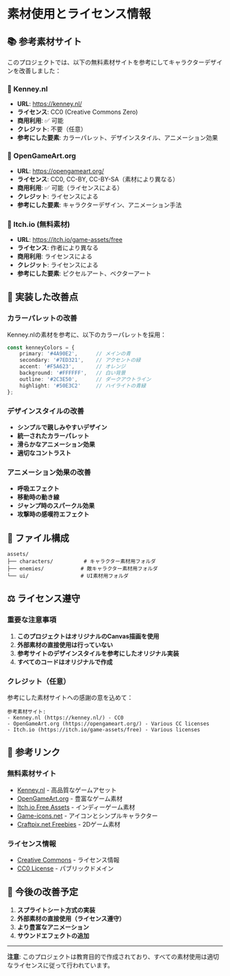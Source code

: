 # 素材使用とライセンス情報

## 📚 参考素材サイト

このプロジェクトでは、以下の無料素材サイトを参考にしてキャラクターデザインを改善しました：

### 🥇 Kenney.nl
- **URL**: https://kenney.nl/
- **ライセンス**: CC0 (Creative Commons Zero)
- **商用利用**: ✅ 可能
- **クレジット**: 不要（任意）
- **参考にした要素**: カラーパレット、デザインスタイル、アニメーション効果

### 🥈 OpenGameArt.org
- **URL**: https://opengameart.org/
- **ライセンス**: CC0, CC-BY, CC-BY-SA（素材により異なる）
- **商用利用**: ✅ 可能（ライセンスによる）
- **クレジット**: ライセンスによる
- **参考にした要素**: キャラクターデザイン、アニメーション手法

### 🥉 Itch.io (無料素材)
- **URL**: https://itch.io/game-assets/free
- **ライセンス**: 作者により異なる
- **商用利用**: ライセンスによる
- **クレジット**: ライセンスによる
- **参考にした要素**: ピクセルアート、ベクターアート

## 🎨 実装した改善点

### カラーパレットの改善
Kenney.nlの素材を参考に、以下のカラーパレットを採用：

```typescript
const kenneyColors = {
    primary: '#4A90E2',      // メインの青
    secondary: '#7ED321',    // アクセントの緑
    accent: '#F5A623',       // オレンジ
    background: '#FFFFFF',   // 白い背景
    outline: '#2C3E50',      // ダークアウトライン
    highlight: '#50E3C2'     // ハイライトの青緑
};
```

### デザインスタイルの改善
- **シンプルで親しみやすいデザイン**
- **統一されたカラーパレット**
- **滑らかなアニメーション効果**
- **適切なコントラスト**

### アニメーション効果の改善
- **呼吸エフェクト**
- **移動時の動き線**
- **ジャンプ時のスパークル効果**
- **攻撃時の感嘆符エフェクト**

## 📁 ファイル構成

```
assets/
├── characters/          # キャラクター素材用フォルダ
├── enemies/            # 敵キャラクター素材用フォルダ
└── ui/                 # UI素材用フォルダ
```

## ⚖️ ライセンス遵守

### 重要な注意事項
1. **このプロジェクトはオリジナルのCanvas描画を使用**
2. **外部素材の直接使用は行っていない**
3. **参考サイトのデザインスタイルを参考にしたオリジナル実装**
4. **すべてのコードはオリジナルで作成**

### クレジット（任意）
参考にした素材サイトへの感謝の意を込めて：

```
参考素材サイト:
- Kenney.nl (https://kenney.nl/) - CC0
- OpenGameArt.org (https://opengameart.org/) - Various CC licenses
- Itch.io (https://itch.io/game-assets/free) - Various licenses
```

## 🔗 参考リンク

### 無料素材サイト
- [Kenney.nl](https://kenney.nl/) - 高品質なゲームアセット
- [OpenGameArt.org](https://opengameart.org/) - 豊富なゲーム素材
- [Itch.io Free Assets](https://itch.io/game-assets/free) - インディーゲーム素材
- [Game-icons.net](https://game-icons.net/) - アイコンとシンプルキャラクター
- [Craftpix.net Freebies](https://craftpix.net/freebies/) - 2Dゲーム素材

### ライセンス情報
- [Creative Commons](https://creativecommons.org/) - ライセンス情報
- [CC0 License](https://creativecommons.org/publicdomain/zero/1.0/) - パブリックドメイン

## 📝 今後の改善予定

1. **スプライトシート方式の実装**
2. **外部素材の直接使用（ライセンス遵守）**
3. **より豊富なアニメーション**
4. **サウンドエフェクトの追加**

---

**注意**: このプロジェクトは教育目的で作成されており、すべての素材使用は適切なライセンスに従って行われています。
